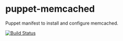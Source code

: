 # puppet-memcached

Puppet manifest to install and configure memcached.

[![Build Status](https://secure.travis-ci.org/icalvete/puppet-memcached.png)](http://travis-ci.org/icalvete/puppet-memcached)
